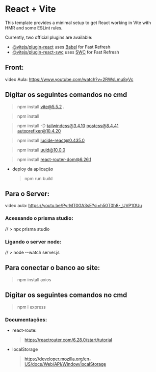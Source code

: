 # React + Vite

This template provides a minimal setup to get React working in Vite with HMR and some ESLint rules.

Currently, two official plugins are available:

-   [@vitejs/plugin-react](https://github.com/vitejs/vite-plugin-react/blob/main/packages/plugin-react/README.md) uses [Babel](https://babeljs.io/) for Fast Refresh
-   [@vitejs/plugin-react-swc](https://github.com/vitejs/vite-plugin-react-swc) uses [SWC](https://swc.rs/) for Fast Refresh

## Front:

video Aula: https://www.youtube.com/watch?v=2RWsLmu8yVc

## Digitar os seguintes comandos no cmd

> npm install vite@5.5.2 .

> npm install

> npm install -D tailwindcss@3.4.10 postcss@8.4.41 autoprefixer@10.4.20

> npm install lucide-react@0.435.0

> npm install uuid@10.0.0

> npm install react-router-dom@6.26.1

-   deploy da aplicação
    > npm run build

## Para o Server:

video aula: https://youtu.be/PyrMT0GA3sE?si=h50T0h8-_UVP1OUu

### Acessando o prisma studio:

// > npx prisma studio

### Ligando o server node:

// > node --watch server.js

## Para conectar o banco ao site:

> npm install axios

## Digitar os seguintes comandos no cmd

> npm i express

### Documentações:

-   react-route:

    > https://reactrouter.com/6.28.0/start/tutorial

-   localStorage
    > https://developer.mozilla.org/en-US/docs/Web/API/Window/localStorage
